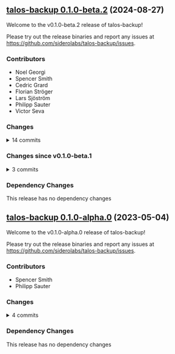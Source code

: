 ## [talos-backup 0.1.0-beta.2](https://github.com/siderolabs/talos-backup/releases/tag/v0.1.0-beta.2) (2024-08-27)

Welcome to the v0.1.0-beta.2 release of talos-backup!



Please try out the release binaries and report any issues at
https://github.com/siderolabs/talos-backup/issues.

### Contributors

* Noel Georgi
* Spencer Smith
* Cedric Grard
* Florian Ströger
* Lars Sjöström
* Philipp Sauter
* Victor Seva

### Changes
<details><summary>14 commits</summary>
<p>

* [`10759bd`](https://github.com/siderolabs/talos-backup/commit/10759bdb57330f1c7616cd0640ffa900a668af29) feat: add support for encryption as optional in BackupSnapshot
* [`db9891a`](https://github.com/siderolabs/talos-backup/commit/db9891a8419b1a3c6a3f32315006302998adcf7f) chore: rekres and bump deps
* [`1e05599`](https://github.com/siderolabs/talos-backup/commit/1e055998bd2ce90c07fdc25e6f3cac4ee99f3aa1) feat: add support for UsePathStyle in ServiceConfig
* [`ec893b4`](https://github.com/siderolabs/talos-backup/commit/ec893b4febc922082ebb57da6380e568eb4a851c) chore(ci): create multiplatform (amd&arm) image
* [`5ce42bf`](https://github.com/siderolabs/talos-backup/commit/5ce42bf41bd18e401af96f1beafe8ac063950af3) chore: rekres
* [`81092b2`](https://github.com/siderolabs/talos-backup/commit/81092b2b574875846a5c01c38dc85b066105407f) chore: rekres
* [`8581dad`](https://github.com/siderolabs/talos-backup/commit/8581dad1537f17cc55debdc1d4fd05547d04b379) fix: need signing region for custom s3 endpoint
* [`c9d9843`](https://github.com/siderolabs/talos-backup/commit/c9d9843e5d6a78100d85ebc38209d4ecc37438c3) chore: update build instructions
* [`17b8780`](https://github.com/siderolabs/talos-backup/commit/17b8780b168eaa091aaa9872a89920644a74c9d8) chore: rekres
* [`6b31cb1`](https://github.com/siderolabs/talos-backup/commit/6b31cb102ab6ddf3571bc7e6fce2ed038c795fa2) release(v0.1.0-alpha.0): prepare release
* [`2a79236`](https://github.com/siderolabs/talos-backup/commit/2a79236f469a68f53129420757e9a46136fd2001) feat: update mods, rekres, and combine everything under `talos-backup`
* [`200e485`](https://github.com/siderolabs/talos-backup/commit/200e485374684b0db644ee405b32aeee3ce67314) feat: etcd snapshot service for kubernetes
* [`e8e2910`](https://github.com/siderolabs/talos-backup/commit/e8e2910e3439b64d46e016a314d399924a84ffd6) chore: update name, version bump talos machinery
* [`b2a0b1c`](https://github.com/siderolabs/talos-backup/commit/b2a0b1c457325c212527d54666b399b9b935f3fc) feat: first commit and kressification
</p>
</details>

### Changes since v0.1.0-beta.1
<details><summary>3 commits</summary>
<p>

* [`10759bd`](https://github.com/siderolabs/talos-backup/commit/10759bdb57330f1c7616cd0640ffa900a668af29) feat: add support for encryption as optional in BackupSnapshot
* [`db9891a`](https://github.com/siderolabs/talos-backup/commit/db9891a8419b1a3c6a3f32315006302998adcf7f) chore: rekres and bump deps
* [`1e05599`](https://github.com/siderolabs/talos-backup/commit/1e055998bd2ce90c07fdc25e6f3cac4ee99f3aa1) feat: add support for UsePathStyle in ServiceConfig
</p>
</details>

### Dependency Changes

This release has no dependency changes

## [talos-backup 0.1.0-alpha.0](https://github.com/siderolabs/talos-backup/releases/tag/v0.1.0-alpha.0) (2023-05-04)

Welcome to the v0.1.0-alpha.0 release of talos-backup!



Please try out the release binaries and report any issues at
https://github.com/siderolabs/talos-backup/issues.

### Contributors

* Spencer Smith
* Philipp Sauter

### Changes
<details><summary>4 commits</summary>
<p>

* [`2a79236`](https://github.com/siderolabs/talos-backup/commit/2a79236f469a68f53129420757e9a46136fd2001) feat: update mods, rekres, and combine everything under `talos-backup`
* [`200e485`](https://github.com/siderolabs/talos-backup/commit/200e485374684b0db644ee405b32aeee3ce67314) feat: etcd snapshot service for kubernetes
* [`e8e2910`](https://github.com/siderolabs/talos-backup/commit/e8e2910e3439b64d46e016a314d399924a84ffd6) chore: update name, version bump talos machinery
* [`b2a0b1c`](https://github.com/siderolabs/talos-backup/commit/b2a0b1c457325c212527d54666b399b9b935f3fc) feat: first commit and kressification
</p>
</details>

### Dependency Changes

This release has no dependency changes


